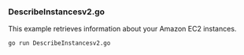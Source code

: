 ### DescribeInstancesv2.go

This example retrieves information about your Amazon EC2 instances.

`go run DescribeInstancesv2.go`
